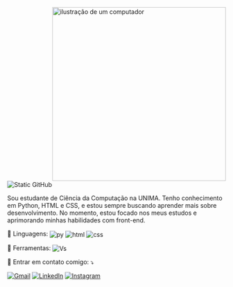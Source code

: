 <img  src="https://images-ext-1.discordapp.net/external/P0b_4SBhQXUn_TjtycF104OVDuYsn4el5zuZxfk-DRE/https/letsgocompany.com.br/wp-content/uploads/2023/04/Coding-bro.webp?format=webp&width=701&height=701" alt="ilustração de um computador" min-width="400px" max-width="400px" width="400px" align="right">
<img src="https://img.shields.io/static/v1?label=Overview&message=Lukitas&color=f8efd4&style=for-the-badge&logo=GitHub" alt="Static GitHub">
<p align="left"> 
 Sou estudante de Ciência da Computação na UNIMA. Tenho conhecimento em Python, HTML e CSS, e estou sempre buscando aprender mais sobre desenvolvimento. No momento, estou focado nos meus estudos e aprimorando minhas habilidades com front-end. 
</p>

<p align="left">
  🦄 Linguagens: <img align="center" src="https://img.shields.io/badge/Python-14354C?style=for-the-badge&logo=python&logoColor=white" alt="py"/> 
  <img align="center" src="https://img.shields.io/badge/HTML-239120?style=for-the-badge&logo=html5&logoColor=white" alt="html"/> 
  <img align="center" src="https://img.shields.io/badge/CSS-239120?&style=for-the-badge&logo=css3&logoColor=white" alt="css"/> 
</p>
</p>

<p align="left">
  💼 Ferramentas: <img align="center" src="https://img.shields.io/badge/-Visual%20Studio%20Code-333333?style=flat&logo=visual-studio-code&logoColor=007ACC" alt="Vs"/> 

<p align="left">
  💌 Entrar em contato comigo: ⤵️
</p>

<p align="left">
  <a href="mailto:lucasdac03@gmail.com" title="Gmail">
  <img src="https://img.shields.io/badge/-Gmail-FF0000?style=flat-square&labelColor=FF0000&logo=gmail&logoColor=white&link=LINK-DO-SEU-GMAIL" alt="Gmail"/></a>
  <a href="https://www.linkedin.com/in/lukitaz/" title="LinkedIn">
  <img src="https://img.shields.io/badge/-Linkedin-0e76a8?style=flat-square&logo=Linkedin&logoColor=white&link=LINK-DO-SEU-LINKEDIN" alt="LinkedIn"/></a>
  <a href="https://www.instagram.com/lucasdac_/" title="Instagram">
  <img src="https://img.shields.io/badge/-Instagram-DF0174?style=flat-square&labelColor=DF0174&logo=instagram&logoColor=white&link=LINK-DO-SEU-INSTAGRAM" alt="Instagram"/></a>

</p>
